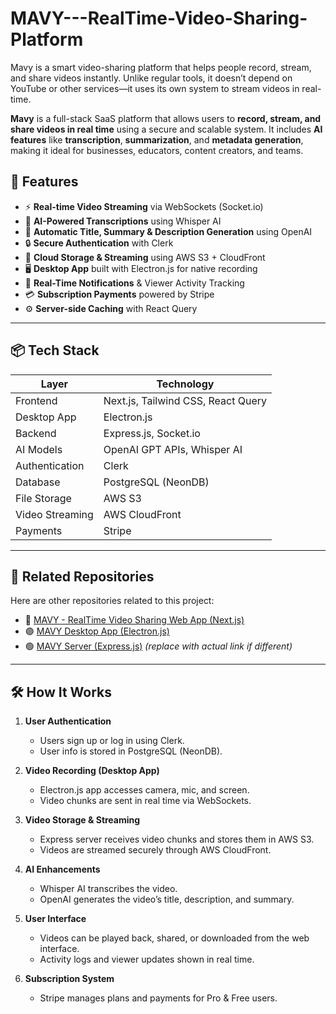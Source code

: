 # MAVY---RealTime-Video-Sharing-Platform
Mavy is a smart video-sharing platform that helps people record, stream, and share videos instantly. Unlike regular tools, it doesn’t depend on YouTube or other services—it uses its own system to stream videos in real-time.


**Mavy** is a full-stack SaaS platform that allows users to **record, stream, and share videos in real time** using a secure and scalable system. It includes **AI features** like **transcription**, **summarization**, and **metadata generation**, making it ideal for businesses, educators, content creators, and teams.

## 🚀 Features

- ⚡ **Real-time Video Streaming** via WebSockets (Socket.io)
- 🧠 **AI-Powered Transcriptions** using Whisper AI
- 📝 **Automatic Title, Summary & Description Generation** using OpenAI
- 🔒 **Secure Authentication** with Clerk
- 💾 **Cloud Storage & Streaming** using AWS S3 + CloudFront
- 🖥️ **Desktop App** built with Electron.js for native recording
- 🔔 **Real-Time Notifications** & Viewer Activity Tracking
- 💳 **Subscription Payments** powered by Stripe
- ⚙️ **Server-side Caching** with React Query

---

## 📦 Tech Stack

| Layer          | Technology |
|----------------|------------|
| Frontend       | Next.js, Tailwind CSS, React Query |
| Desktop App    | Electron.js |
| Backend        | Express.js, Socket.io |
| AI Models      | OpenAI GPT APIs, Whisper AI |
| Authentication | Clerk |
| Database       | PostgreSQL (NeonDB) |
| File Storage   | AWS S3 |
| Video Streaming| AWS CloudFront |
| Payments       | Stripe |

---

## 🔗 Related Repositories

Here are other repositories related to this project:

- 🔵 [MAVY - RealTime Video Sharing Web App (Next.js)]([[https://github.com/Vinayak820/MAVY---RealTime-Video-Sharing-Platform](https://github.com/Vinayak820/MAVY---RealTime-Video-Sharing-Platform.git)](https://github.com/Vinayak820/MAVY---RealTime-Video-Sharing-Platform))
- 🟣 [MAVY Desktop App (Electron.js)]([https://github.com/Vinayak820/MAVY-Desktop-App](https://github.com/Vinayak820/Mavy---Electron-Application.git)) 
- 🟢 [MAVY Server (Express.js)](https://github.com/Vinayak820/MAVY-Server) *(replace with actual link if different)*

---

## 🛠️ How It Works

1. **User Authentication**
   - Users sign up or log in using Clerk.
   - User info is stored in PostgreSQL (NeonDB).

2. **Video Recording (Desktop App)**
   - Electron.js app accesses camera, mic, and screen.
   - Video chunks are sent in real time via WebSockets.

3. **Video Storage & Streaming**
   - Express server receives video chunks and stores them in AWS S3.
   - Videos are streamed securely through AWS CloudFront.

4. **AI Enhancements**
   - Whisper AI transcribes the video.
   - OpenAI generates the video’s title, description, and summary.

5. **User Interface**
   - Videos can be played back, shared, or downloaded from the web interface.
   - Activity logs and viewer updates shown in real time.

6. **Subscription System**
   - Stripe manages plans and payments for Pro & Free users.
